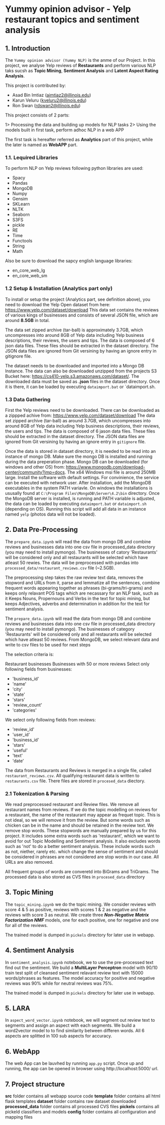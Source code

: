# Yummy opinion advisor - Yelp restaurant topics and sentiment analysis

## 1. Introduction
The `Yummy opinion advisor (Yummy NLP)` is the anme of our Project. In this project, we analyse Yelp reviews of **Restaurants** and perform various NLP taks sucsh as **Topic Mining**, **Sentiment Analysis** and **Latent Aspect Rating Analysis**.

This project is contributed by:

- Asad Bin Imtiaz (aimtiaz2@illinois.edu)
- Karun Veluru (kveluru2@illinois.edu)
- Ron Swan (rdswan2@illinois.edu)

This project consists of 2 parts:

1> Processing the data and building up models for NLP tasks
2> Using the models built in first task, perform adhoc NLP in a web APP

The first task is hereafter referred as **Analytics** part of this project, while the later is named as **WebAPP** part.

### 1.1. Lequired Libraries

To perform NLP on Yelp reviews following python libraries are used:

- Spacy
- Pandas
- MongoDB
- Numpy
- Gensim
- SKLearn
- NLTK
- Seaborn
- S3FS
- pickle
- RE
- Time
- Functools
- String
- Math

Also be sure to download the sapcy english language libraries:
- en_core_web_lg
- en_core_web_sm

### 1.2 Setup & Installation (Analytics part only)

To install or setup the project (Analytics part, see definition above), you need to download the Yelp Open dataset from here: https://www.yelp.com/dataset/download
This data set contains the reviews of various kings of businesses and consists of several JSON file, which are around **8.5GB** in total. 

The data set zipped archive (tar-ball) is approximately 3.7GB, which uncompresses into around 8GB of Yelp data including Yelp business descriptions, their reviews, the users and tips. The data is composed of 6 json data files. These files should be extracted in the dataset directory. The JSON data files are ignored from Git versining by having an ignore entry in gitignore file.

The dataset needs to be downloaded and imported into a Mongo DB Instance. The data can also be downloaded unzipped from the projects S3 Bucket here: https://cs410-yelp.s3.amazonaws.com/dataset/. The downloaded data must be saved as **.json** files in the dataset directory. Once it is there, it can be loaded by executing `dataimport.bat` or `dataimport.sh.

### 1.3 Data Gathering
First the Yelp reviews need to be downloaded. There can be downloaded as a zippped achive from: https://www.yelp.com/dataset/download
The data set zipped archive (tar-ball) as around 3.7GB, which uncompresses into around 8GB of Yelp data including Yelp business descriptions, their reviews, the users and tips.
The data is composed of 6 jason data files. These files should be extracted in the dataset directory. The JSON data files are ignored from Git versining by having an ignore entry in `gitignore` file.

Once the data is stored in dataset directory, it is needed to be read into an instance of mongo DB. Make sure the mongo DB is installed and running during the data preperation phase. Mongo DB can be downloaded (for windows and other OS) from: https://www.mongodb.com/download-center/community?jmp=docs. The x64 Windows msi file is around 250MB large. Install the software with default settings. For convinience, the service can be executed with network user. After installation, add the MongoDB executables in the system PATH variavle. On windows the installations is ususally found at `C:\Program Files\MongoDB\Server\4.2\bin` directory. Once the MongoDB server is installed, is running and PATH variable is adjusted, the data can be loaded by executing `dataimport.bat` or `dataimport.sh` (depending on OS). Running this script will add all data in an instance named `yelp` (photos data will not be loaded).

## 2. Data Pre-Processing

The `prepare_data.ipynb` will read the data from mongo DB and combine reviews and businesses data into one csv file in processed_data directory (you may need to install pymongo). The businesses of catory 'Restaurants' will be considered only and all restaurants will be selected which have atleast 50 rewies. The data will be preprocessed with pandas into `processed_data/restaurant_reviews.csv` file (~2.5GB).

The preprocessing step takes the raw review text data, removes the stopword and URLs from it, parse and lemmatize all the sentences, combine frequent words appearing together as phrases (bi-grams/tri-grams) and keeps only relavant POS tags which are necassary for an NLP task, such as it Keeps Nouns, Propernouns and Verbs in the text for topic mining, but keeps Adjectives, adverbs and determination in addition for the text for sentiment analysis.

The `prepare_data.ipynb` will read the data from mongo DB and combine reviews and businesses data into one csv file in processed_data directory (you may need to install pymongo). The businesses of category 'Restaurants' will be considered only and all restaurants will be selected which have atleast 50 reviews. From MongoDB, we select relevant data and write to csv files to be used for next steps

The selection criteria is:

Restaurant businesses
Businesses with 50 or more reviews
Select only following fields from businesses:
-   'business_id'
-   'name'
-   'city'
-   'state'
-   'stars'
-   'review_count'
-   'categories'

We select only following fields from reviews:
-   'review_id'
-   'user_id'
-   'business_id'
-   'stars'
-   'useful'
-   'text'
-   'date'

The data from Restaurants and Reviews is merged in a single file, called `restaurant_reviews.csv`. All qualifying restaurant data is written to `restaurants.csv` file. There files are stored in `procesed_data` diectory.

### 2.1 Tokenization & Parsing

We read preprocessed restaurant and Review files. We remove all restaurant names from reviews. If we do the topic modelling on reviews for a restaurant, the name of the restaurant may appear as frequet topic. This is not ideal, so we will remove it from the review. But some words such as chicken can be in the name and should be retained in the review text. We remove stop words. These stopwords are manually prepared by us for this project. It includes some extra words such as 'restaurant', which we want to avoid for out Topic Modelling and Sentiment analysis. It also excludes words such as 'not' to do a better sentiment analysis. These include words such as not, niether, rarely etc. which change the sense of sentiment and should be considered in phrases are not considered are stop words in our case. All URLs are also removed. 

All frequent groups of words are converetd into BiGrams and TriGrams. The processed data is also stored as CVS files in `procesed_data` directory

## 3. Topic Mining

The `topic_mining.ipynb` we do the topic mining. We consider reviews with score 4 & 5 as positive, reviews with scores 1 & 2 as negative and the reviews with score 3 as neutral. We create three ***Non-Negative Matrix Factorization NMF*** models, one for each positive, one for negative and one for all of the reviews. 

The trained model is dumped in `pickels` directory for later use in webapp.

## 4. Sentiment Analysis

In `sentiment_analysis.ipynb` notebook, we to use the pre-processed text find out the sentiment. We build a **MultiLayer Perceptron** model with 90/10 train test split of cleansed sentiment relavant review text with 15000 words/phrases as features. The model accuracy for positive and negative reviews was 90% while for neutral reviews was 75%.

The trained model is dumped in `pickels` directory for later use in webapp.

## 5. LARA 

In `aspect_word_vector.ipynb` notebook, we will segment out review text to segments and assign an aspect with each segments. We build a word2vector model to to find similarity between differen words. All 6 aspects are splitted in 100 sub aspects for accuracy.

## 6. WebApp

The web App can be lauvhed by running `app.py` script. Once up and running, the app can be opened in browser using http://localhost:5000/ url.

## 7. Project structure

**src** folder contains all webapp source code
**template** folder contains all html flask templates
**dataset** folder contains raw dataset downloaded
**processed_data** folder contains all processed CVS files
**pickels** contains all pickeld classifiers and models
**config** folder contains all configuration and mapping files
